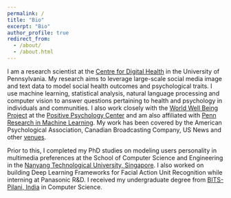 ```yaml
---
permalink: /
title: "Bio"
excerpt: "Bio"
author_profile: true
redirect_from: 
  - /about/
  - /about.html
---
```


I am a research scientist at the [Centre for Digital Health](http://centerfordigitalhealth.upenn.edu/) in the University of Pennsylvania. My research aims to leverage large-scale social media image and text data to model social health outcomes and psychological traits. I use machine learning, statistical analysis, natural language processing and computer vision to answer questions pertaining to health and psychology in individuals and communities. I also work closely with the [World Well Being Project](http://www.wwbp.org/) at the [Positive Psychology Center](https://ppc.sas.upenn.edu/) and am also affiliated with [Penn Research in Machine Learning](https://priml.upenn.edu/). My work has been covered by the American Psychological Association, Canadian Broadcasting Company, US News and other [venues](https://chandrasg.github.io/media/).
 
Prior to this, I completed my PhD studies on modeling users personality in multimedia preferences at the School of Computer Science and Engineering in the [Nanyang Technological University, Singapore](http://ntu.edu.sg). I also worked on building Deep Learning Frameworks for Facial Action Unit Recognition while interning at Panasonic R&D. I received my undergraduate degree from [BITS-Pilani, India](http://www.bits-pilani.ac.in/hyderabad) in Computer Science.
